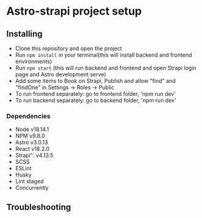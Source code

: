 # Astro-strapi project setup

## Installing
* Clone this repository and open the project
* Run `npm install` in your terminal(this will install backend and frontend environments)
* Run `npm start` (this will run backend and frontend and open Strapi login page and Astro development serve)
* Add some items to Book on Strapi, Publish and  allow "find" and "findOne" in Settings -> Roles -> Public
* To run frontend separately: go to frontend folder, 'npm run dev'
* To run backend separately: go to backend folder, 'npm run dev'


### Dependencies
* Node v18.14.1
* NPM v9.8.0
* Astro v3.0.13
* React v18.2.0
* Strapi": v4.13.5
* SCSS
* ESLint
* Husky
* Lint staged
* Concurrently

## Troubleshooting
